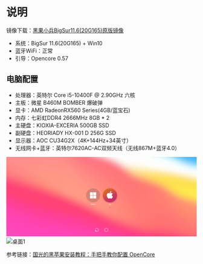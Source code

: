# 说明

镜像下载：[黑果小兵BigSur11.6(20G165)原版镜像](https://blog.daliansky.net/macOS-BigSur-11.6-20G165-Release-version-with-OC-0.7.3-and-Clover-5139-and-PE-original-image.html)

- 系统：BigSur 11.6(20G165) + Win10
- 蓝牙WiFi：正常
- 引导：Opencore 0.57

## 电脑配置

- 处理器：英特尔 Core i5-10400F @ 2.90GHz 六核
- 主板：微星 B460M BOMBER 爆破弹
- 显卡：AMD RadeonRX560 Series(4GB/蓝宝石)
- 内存：七彩虹DDR4 2666MHz 8GB * 2
- 主硬盘：KIOXIA-EXCERIA 500GB SSD
- 副硬盘：HEORIADY HX-001 D 256G SSD
- 显示器：AOC CU34G2X（4K+144Hz+34英寸）
- 无线网卡+蓝牙：英特尔7620AC-AC双频天线（无线867M+蓝牙4.0）

![启动界面](启动界面.png)
![桌面1](桌面1.png)

参考链接：[国光的黑苹果安装教程：手把手教你配置 OpenCore](https://apple.sqlsec.com/)
